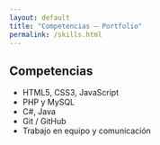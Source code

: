 ```yaml
---
layout: default
title: "Competencias — Portfolio"
permalink: /skills.html
---
```


## Competencias

- HTML5, CSS3, JavaScript
- PHP y MySQL
- C#, Java
- Git / GitHub
- Trabajo en equipo y comunicación
